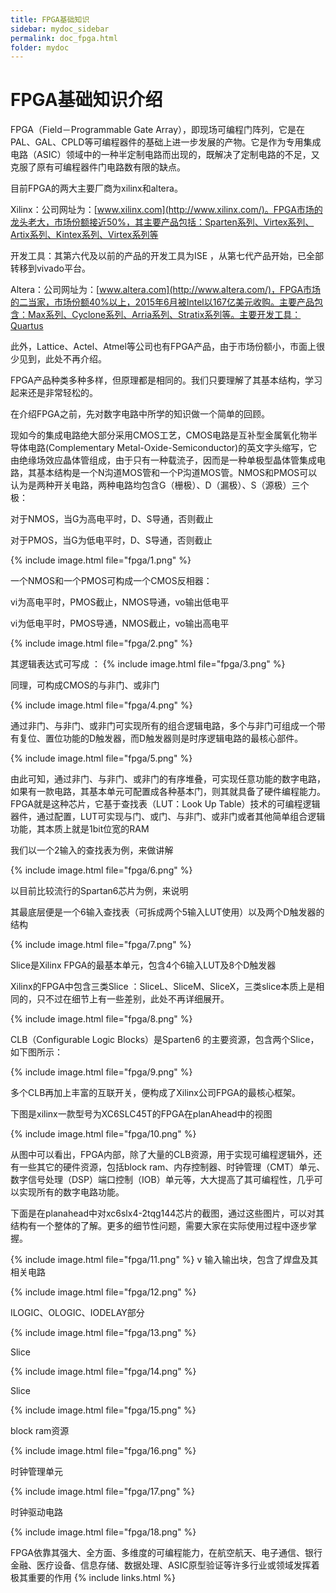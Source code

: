 ```yaml
---
title: FPGA基础知识
sidebar: mydoc_sidebar
permalink: doc_fpga.html
folder: mydoc
---
```

#  FPGA基础知识介绍

FPGA（Field－Programmable Gate Array），即现场可编程门阵列，它是在PAL、GAL、CPLD等可编程器件的基础上进一步发展的产物。它是作为专用集成电路（ASIC）领域中的一种半定制电路而出现的，既解决了定制电路的不足，又克服了原有可编程器件门电路数有限的缺点。

目前FPGA的两大主要厂商为xilinx和altera。

Xilinx：公司网址为：[www.xilinx.com](http://www.xilinx.com/)。FPGA市场的龙头老大，市场份额接近50%，其主要产品包括：Sparten系列、Virtex系列、Artix系列、Kintex系列、Virtex系列等

开发工具：其第六代及以前的产品的开发工具为ISE ，从第七代产品开始，已全部转移到vivado平台。

Altera：公司网址为：[www.altera.com](http://www.altera.com/)，FPGA市场的二当家，市场份额40%以上，2015年6月被Intel以167亿美元收购。主要产品包含：Max系列、Cyclone系列、Arria系列、Stratix系列等。主要开发工具：Quartus

此外，Lattice、Actel、Atmel等公司也有FPGA产品，由于市场份额小，市面上很少见到，此处不再介绍。

FPGA产品种类多种多样，但原理都是相同的。我们只要理解了其基本结构，学习起来还是非常轻松的。

在介绍FPGA之前，先对数字电路中所学的知识做一个简单的回顾。

现如今的集成电路绝大部分采用CMOS工艺，CMOS电路是互补型金属氧化物半导体电路(Complementary Metal-Oxide-Semiconductor)的英文字头缩写，它由绝缘场效应晶体管组成，由于只有一种载流子，因而是一种单极型晶体管集成电路，其基本结构是一个N沟道MOS管和一个P沟道MOS管。NMOS和PMOS可以认为是两种开关电路，两种电路均包含G（栅极）、D（漏极）、S（源极）三个极：

对于NMOS，当G为高电平时，D、S导通，否则截止

对于PMOS，当G为低电平时，D、S导通，否则截止



{% include image.html file="fpga/1.png" %} 

一个NMOS和一个PMOS可构成一个CMOS反相器：

vi为高电平时，PMOS截止，NMOS导通，vo输出低电平

vi为低电平时，PMOS导通，NMOS截止，vo输出高电平

{% include image.html file="fpga/2.png" %} 

其逻辑表达式可写成 ： 
{% include image.html file="fpga/3.png" %} 

同理，可构成CMOS的与非门、或非门

{% include image.html file="fpga/4.png" %} 

通过非门、与非门、或非门可实现所有的组合逻辑电路，多个与非门可组成一个带有复位、置位功能的D触发器，而D触发器则是时序逻辑电路的最核心部件。

{% include image.html file="fpga/5.png" %} 

由此可知，通过非门、与非门、或非门的有序堆叠，可实现任意功能的数字电路，如果有一款电路，其基本单元可配置成各种基本门，则其就具备了硬件编程能力。FPGA就是这种芯片，它基于查找表（LUT：Look Up Table）技术的可编程逻辑器件，通过配置，LUT可实现与门、或门、与非门、或非门或者其他简单组合逻辑功能，其本质上就是1bit位宽的RAM

我们以一个2输入的查找表为例，来做讲解

{% include image.html file="fpga/6.png" %} 

以目前比较流行的Spartan6芯片为例，来说明

其最底层便是一个6输入查找表（可拆成两个5输入LUT使用）以及两个D触发器的结构

{% include image.html file="fpga/7.png" %} 

Slice是Xilinx FPGA的最基本单元，包含4个6输入LUT及8个D触发器

Xilinx的FPGA中包含三类Slice ：SliceL、SliceM、SliceX，三类slice本质上是相同的，只不过在细节上有一些差别，此处不再详细展开。

{% include image.html file="fpga/8.png" %} 

CLB（Configurable Logic Blocks）是Sparten6 的主要资源，包含两个Slice，如下图所示：

{% include image.html file="fpga/9.png" %} 

多个CLB再加上丰富的互联开关，便构成了Xilinx公司FPGA的最核心框架。

下图是xilinx一款型号为XC6SLC45T的FPGA在planAhead中的视图

{% include image.html file="fpga/10.png" %} 

从图中可以看出，FPGA内部，除了大量的CLB资源，用于实现可编程逻辑外，还有一些其它的硬件资源，包括block ram、内存控制器、时钟管理（CMT）单元、数字信号处理（DSP）端口控制（IOB）单元等，大大提高了其可编程性，几乎可以实现所有的数字电路功能。

下面是在planahead中对xc6slx4-2tqg144芯片的截图，通过这些图片，可以对其结构有一个整体的了解。更多的细节性问题，需要大家在实际使用过程中逐步掌握。

{% include image.html file="fpga/11.png" %} 
v
输入输出块，包含了焊盘及其相关电路

{% include image.html file="fpga/12.png" %} 

ILOGIC、OLOGIC、IODELAY部分

{% include image.html file="fpga/13.png" %} 

Slice

{% include image.html file="fpga/14.png" %} 

Slice

{% include image.html file="fpga/15.png" %} 

block ram资源

{% include image.html file="fpga/16.png" %} 

时钟管理单元

{% include image.html file="fpga/17.png" %} 

时钟驱动电路

{% include image.html file="fpga/18.png" %} 

FPGA依靠其强大、全方面、多维度的可编程能力，在航空航天、电子通信、银行金融、医疗设备、信息存储、数据处理、ASIC原型验证等许多行业或领域发挥着极其重要的作用
{% include links.html %}
